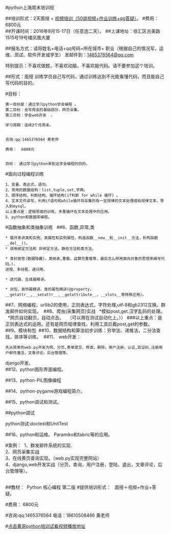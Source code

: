 #python上海周末培训班

##培训形式：2天面授 + [视频培训（50讲视频+作业训练+qq答疑）](https://github.com/pythonpeixun/article/blob/master/index.md)。
#费用：  6800元  
##开课时间：2016年9月15-17日（任意选二天）。
##上课地址：徐汇区古美路1515号19号楼凤凰大厦

##报名方式：请将姓名+电话+qq号码+所在城市+ 职业（根据自己的情况写，运维、测试、软件开发或学生） 发邮件到：1465376564@qq.com


特别提示：不喜欢做题，不喜欢动脑，不喜欢敲代码。请不要参加这个培训。

##形式：面授
训练学员自己写代码，通过训练达到不光能看懂代码，而且能自己写代码的目的。

#目标：  

	第一目标是：通过学习python学会编程 。  
	第二目标：会写爬虫的基础部分，网页采集。  
	第三目标：学会web开发  。

	学习周期：连续2个月周末。


	咨询:qq:1465376564 黄老师   

	费用：  6800元    


	目标： 通过学习python来到达学会编程的目的。   
#面向过程编程训练  

	1、变量，表达式，语句。  
	2、常用的数据结构：list,tuple,set,字典。
	3、顺序结构、判断结构、循环结构(if判断 for while 循环) 。
	4、文本文件读写，利用if语句和while循环将采集的有一定规律的文本处理成有规律文本，导入到mysql。  
	以上重点是：逻辑思维的训练，多重循环在文本处理中的应用。
	5、python和数据库编程。 
#函数抽象和类抽象训练    
##6、函数,异常,类    

	* 展开来讲类和实例，类属性和实例属性，构造函数__new__和__init__方法，析构函数__del__()。
	* 调用绑定方法和 非绑定方法，静态方法和类方法。

	* 类封装性(数据隐藏)，类继承,重载，运算符重载等，最后怎么样用面向对象的思想来编写代码。)，
	进程、多线程，递归等。

	* 迭代器，生成器精讲。

	* 闭包、装饰器精讲、类的属性精讲(@property，__getattr__,__setattr__,__getattribute__，__slots__等特殊应用)。

##7、网络编程，urllib2的使用，正则表达式，字符处理,utf-8和gb2312互换。群发邮件如何实现。 
##8、爬虫(采集网页)实战   
	*模拟post,get.汉字乱码的处理。   
	*网页自动翻页，自动点击。   	（可以用在测试自动化上。））
###以上重点：是正则表达式的运用。还有是网页规律查找，利用工具拦截post,get的参数。 
##9、模块和包 
##10、数据结构和算法初步训练：穷举法、递推法，二分法查找，排序等训练。 
##11、 web开发：

	先从简单的web.py开发为例，分页,表单提交，修改，删除。用户注册，认证,验证码,注册用户邮件激活，文章评论，后台管理等。 
django开发。  
##12、python图形界面编程。  


##13、python-PIL图像编程

##14、python-pygame游戏编程简介。

##15、python调试和测试。

##python调试

python测试:doctest和UnitTest

##16、python和运维。
Paramiko和fabric等的应用。



#案例： 
1、群发邮件系统的实现.  
2、网页采集实战    
3、在线黄页查询实现。（web.py实现完整网站）    
4、django,web开发实战（分页，查询，用户注册，登陆，退出，文章评论，后台管理等）。  
 

##教材： 
Python 核心编程 第二版
#提供培训形式：    面授＋视频+作业+答疑。 
 


#费用：  6800元     

#咨询:qq:1465376564 电话：18610508486 黄老师

#[点击黄哥python培训试看视频播放地址](https://github.com/pythonpeixun/article/blob/master/python_shiping.md)
